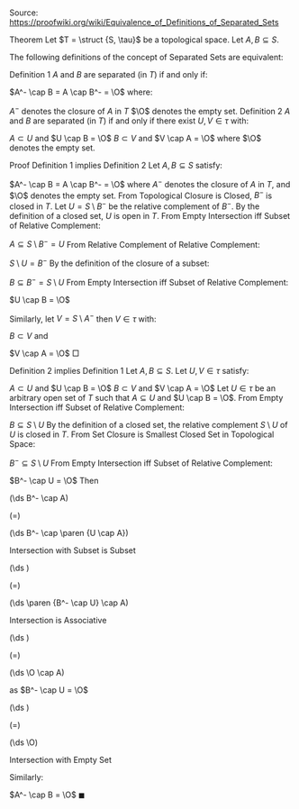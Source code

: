 # 

Source: https://proofwiki.org/wiki/Equivalence_of_Definitions_of_Separated_Sets



Theorem
Let $T = \struct {S, \tau}$ be a topological space.
Let $A, B \subseteq S$.

The following definitions of the concept of Separated Sets are equivalent:

Definition 1
$A$ and $B$ are separated (in $T$) if and only if:

$A^- \cap B = A \cap B^- = \O$
where:

$A^-$ denotes the closure of $A$ in $T$
$\O$ denotes the empty set.
Definition 2
$A$ and $B$ are separated (in $T$) if and only if there exist $U,V\in\tau$ with:

$A \subset U$ and $U \cap B = \O$
$B \subset V$ and $V \cap A = \O$
where $\O$ denotes the empty set.


Proof
Definition 1 implies Definition 2
Let $A, B \subseteq S$ satisfy:

$A^- \cap B = A \cap B^- = \O$
where $A^-$ denotes the closure of $A$ in $T$, and $\O$ denotes the empty set.
From Topological Closure is Closed, $B^-$ is closed in $T$.
Let $U =  S \setminus B^-$ be the relative complement of $B^-$.
By the definition of a closed set, $U$ is open in $T$.
From Empty Intersection iff Subset of Relative Complement:

$A \subseteq S \setminus B^- = U$
From Relative Complement of Relative Complement:

$S \setminus U = B^-$
By the definition of the closure of a subset:

$B \subseteq B^- = S \setminus U$
From Empty Intersection iff Subset of Relative Complement:

$U \cap B = \O$

Similarly, let $V =  S \setminus A^-$ then $V \in \tau$ with:

$B \subset V$
and

$V \cap A = \O$
$\Box$


Definition 2 implies Definition 1
Let $A, B \subseteq S$.
Let $U, V \in \tau$ satisfy:

$A \subset U$ and $U \cap B = \O$
$B \subset V$ and $V \cap A = \O$
Let $U \in \tau$ be an arbitrary open set of $T$ such that $A \subseteq U$ and $U \cap B = \O$.
From Empty Intersection iff Subset of Relative Complement:

$B \subseteq S \setminus U$
By the definition of a closed set, the relative complement $S \setminus U$ of $U$ is closed in $T$.
From Set Closure is Smallest Closed Set in Topological Space:

$B^- \subseteq S \setminus U$
From Empty Intersection iff Subset of Relative Complement:

$B^- \cap U = \O$
Then














\(\ds B^- \cap A\)

\(=\)







\(\ds B^- \cap \paren {U \cap A}\)





Intersection with Subset is Subset














\(\ds \)

\(=\)







\(\ds \paren {B^- \cap U} \cap A\)





Intersection is Associative














\(\ds \)

\(=\)







\(\ds \O \cap A\)





as $B^- \cap U = \O$














\(\ds \)

\(=\)







\(\ds \O\)





Intersection with Empty Set




Similarly:

$A^- \cap B = \O$
$\blacksquare$





